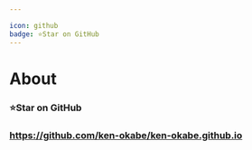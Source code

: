 ```yaml
---

icon: github
badge: ⭐Star on GitHub
---
```


# About

### ⭐Star on GitHub

### https://github.com/ken-okabe/ken-okabe.github.io
